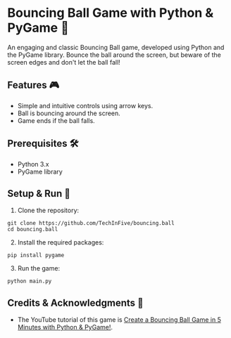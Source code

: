 # Bouncing Ball Game with Python & PyGame 🐍

An engaging and classic Bouncing Ball game, developed using Python and the PyGame library. Bounce the ball around the screen, but beware of the screen edges and don't let the ball fall!

## Features 🎮

- Simple and intuitive controls using arrow keys.
- Ball is bouncing around the screen.
- Game ends if the ball falls.

## Prerequisites 🛠

- Python 3.x
- PyGame library

## Setup & Run 🚀

1. Clone the repository:
```
git clone https://github.com/TechInFive/bouncing.ball
cd bouncing.ball
```

2. Install the required packages:
```
pip install pygame
```

3. Run the game:
```
python main.py
```

## Credits & Acknowledgments 👏

- The YouTube tutorial of this game is [Create a Bouncing Ball Game in 5 Minutes with Python & PyGame!](https://youtu.be/ak0RIGC-Bms).



